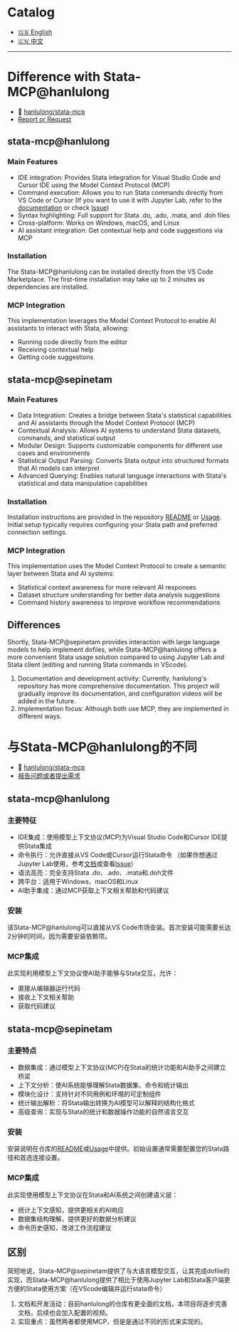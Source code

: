 # Catalog
- [🇬🇧 English](#difference-with-stata-mcphanlulong)
- [🇨🇳 中文](#与stata-mcphanlulong的不同)

---

# Difference with Stata-MCP@hanlulong
- 🔗 [hanlulong/stata-mcp](https://github.com/hanlulong/stata-mcp)
- [Report or Request](https://github.com/SepineTam/stata-mcp/issues)

## stata-mcp@hanlulong
### Main Features
- IDE integration: Provides Stata integration for Visual Studio Code and Cursor IDE using the Model Context Protocol (MCP)
- Command execution: Allows you to run Stata commands directly from VS Code or Cursor (If you want to use it with Jupyter Lab, refer to the [documentation](https://github.com/hanlulong/stata-mcp/blob/main/jupyter-stata.md) or check [Issue](https://github.com/hanlulong/stata-mcp/issues/5))
- Syntax highlighting: Full support for Stata .do, .ado, .mata, and .doh files
- Cross-platform: Works on Windows, macOS, and Linux
- AI assistant integration: Get contextual help and code suggestions via MCP

### Installation
The Stata-MCP@hanlulong can be installed directly from the VS Code Marketplace. The first-time installation may take up to 2 minutes as dependencies are installed.

### MCP Integration
This implementation leverages the Model Context Protocol to enable AI assistants to interact with Stata, allowing:
- Running code directly from the editor
- Receiving contextual help
- Getting code suggestions

## stata-mcp@sepinetam
### Main Features
- Data Integration: Creates a bridge between Stata's statistical capabilities and AI assistants through the Model Context Protocol (MCP)
- Contextual Analysis: Allows AI systems to understand Stata datasets, commands, and statistical output
- Modular Design: Supports customizable components for different use cases and environments
- Statistical Output Parsing: Converts Stata output into structured formats that AI models can interpret
- Advanced Querying: Enables natural language interactions with Stata's statistical and data manipulation capabilities

### Installation
Installation instructions are provided in the repository [README](../README.md) or [Usage](Usages/Usage.md). Initial setup typically requires configuring your Stata path and preferred connection settings.

### MCP Integration
This implementation uses the Model Context Protocol to create a semantic layer between Stata and AI systems:
- Statistical context awareness for more relevant AI responses
- Dataset structure understanding for better data analysis suggestions
- Command history awareness to improve workflow recommendations

## Differences
Shortly, Stata-MCP@sepinetam provides interaction with large language models to help implement dofiles, while Stata-MCP@hanlulong offers a more convenient Stata usage solution compared to using Jupyter Lab and Stata client (editing and running Stata commands in VScode).

1. Documentation and development activity: Currently, hanlulong's repository has more comprehensive documentation. This project will gradually improve its documentation, and configuration videos will be added in the future.
2. Implementation focus: Although both use MCP, they are implemented in different ways.

# 与Stata-MCP@hanlulong的不同
- 🔗 [hanlulong/stata-mcp](https://github.com/hanlulong/stata-mcp)
- [报告问题或者提出需求](https://github.com/SepineTam/stata-mcp/issues)

## stata-mcp@hanlulong
### 主要特征
- IDE集成：使用模型上下文协议(MCP)为Visual Studio Code和Cursor IDE提供Stata集成
- 命令执行：允许直接从VS Code或Cursor运行Stata命令 （如果你想通过Jupyter Lab使用，参考[文档](https://github.com/hanlulong/stata-mcp/blob/main/jupyter-stata.md)或查看[Issue](https://github.com/hanlulong/stata-mcp/issues/5)）
- 语法高亮：完全支持Stata .do、.ado、.mata和.doh文件
- 跨平台：适用于Windows、macOS和Linux
- AI助手集成：通过MCP获取上下文相关帮助和代码建议

### 安装
该Stata-MCP@hanlulong可以直接从VS Code市场安装。首次安装可能需要长达2分钟的时间，因为需要安装依赖项。

### MCP集成
此实现利用模型上下文协议使AI助手能够与Stata交互，允许：
- 直接从编辑器运行代码
- 接收上下文相关帮助
- 获取代码建议

## stata-mcp@sepinetam
### 主要特点
- 数据集成：通过模型上下文协议(MCP)在Stata的统计功能和AI助手之间建立桥梁
- 上下文分析：使AI系统能够理解Stata数据集、命令和统计输出
- 模块化设计：支持针对不同用例和环境的可定制组件
- 统计输出解析：将Stata输出转换为AI模型可以解释的结构化格式
- 高级查询：实现与Stata的统计和数据操作功能的自然语言交互

### 安装
安装说明在仓库的[README](../README.md)或[Usage](Usages/Usage.md)中提供。初始设置通常需要配置您的Stata路径和首选连接设置。

### MCP集成
此实现使用模型上下文协议在Stata和AI系统之间创建语义层：
- 统计上下文感知，提供更相关的AI响应
- 数据集结构理解，提供更好的数据分析建议
- 命令历史感知，改进工作流程建议

## 区别
简短地说，Stata-MCP@sepinetam提供了与大语言模型交互，让其完成dofile的实现，而Stata-MCP@hanlulong提供了相比于使用Jupyter Lab和Stata客户端更方便的Stata使用方案（在VScode编辑并运行stata命令）

1. 文档和开发活动：目前hanlulong的仓库有更全面的文档，本项目将逐步完善文档，后续也会加入配置的视频。
2. 实现重点：虽然两者都使用MCP，但是是通过不同的形式来实现的。
